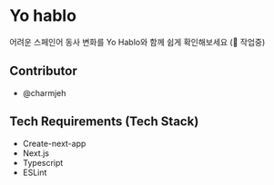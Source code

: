 # Yo hablo

어려운 스페인어 동사 변화를 Yo Hablo와 함께 쉽게 확인해보세요 (🚧 작업중)
## Contributor
- @charmjeh

## Tech Requirements (Tech Stack)
- Create-next-app
- Next.js
- Typescript
- ESLint